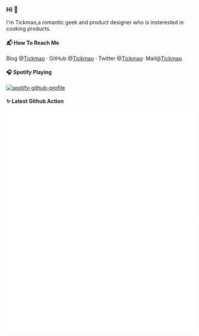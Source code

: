 <!-- <p align="center">
  Visitor count<br>
  <img src="https://profile-counter.glitch.me/tickmao/count.svg" />
</p> -->
### Hi 👋
I'm Tickmao,a romantic geek and product designer who is insterested in cooking products.

#### 📬 How To Reach Me
Blog @[Tickmao](https://blog.tickmao.com) · GitHub @[Tickmao](https://github.com/tickmao) · Twitter @[Tickmao](https://twitter.com/tcikamo)· Mail@[Tickmao](mailto:lyle.lypm@gmail.com)
#### 🎧 Spotify Playing

[![spotify-github-profile](https://spotify-github-profile.vercel.app/api/view?uid=zp5aiiigslenor2ceh312r7vd&cover_image=true&theme=natemoo-re&bar_color=2e9d2a&bar_color_cover=false)](https://spotify-github-profile.vercel.app/api/view?uid=zp5aiiigslenor2ceh312r7vd&redirect=true)

#### ✨ Latest Github Action
![](https://raw.githubusercontent.com/tickmao/github-stats-transparent/output/generated/overview.svg)
![](https://raw.githubusercontent.com/tickmao/github-stats-transparent/output/generated/languages.svg)
